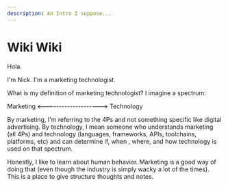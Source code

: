 ```yaml
---
description: An Intro I suppose...
---
```


# Wiki Wiki

Hola.

I'm Nick. I'm a marketing technologist.

What is my definition of marketing technologist? I imagine a spectrum:

Marketing &lt;--------------------&gt; Technology

By marketing, I'm referring to the 4Ps and not something specific like digital advertising. By technology, I mean someone who understands marketing \(all 4Ps\) and technology \(languages, frameworks, APIs, toolchains, platforms, etc\) and can determine if, when , where, and how technology is used on that spectrum.

Honestly, I like to learn about human behavior. Marketing is a good way of doing that \(even though the industry is simply wacky a lot of the times\). This is a place to give structure thoughts and notes.



